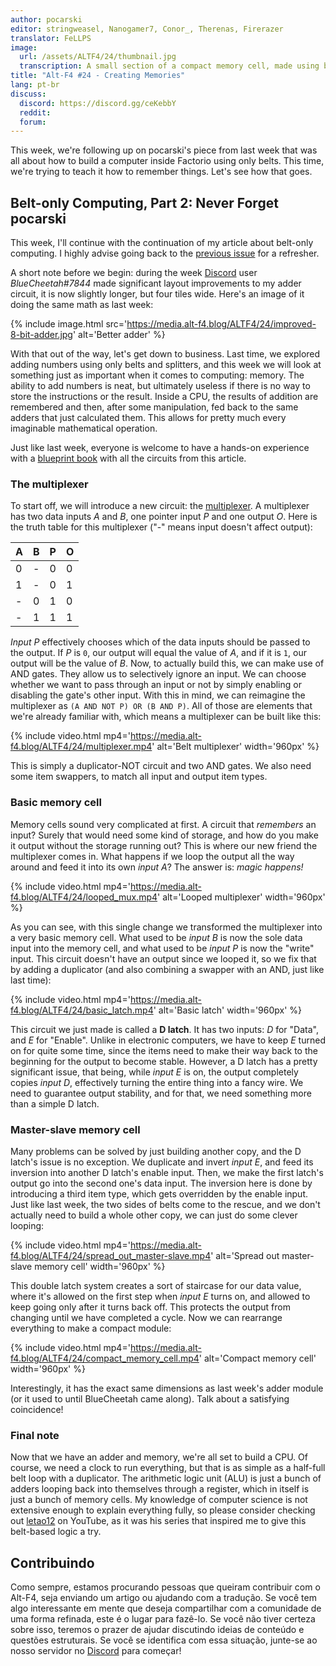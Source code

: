 ```yaml
---
author: pocarski
editor: stringweasel, Nanogamer7, Conor_, Therenas, Firerazer
translator: FeLLPS
image:
  url: /assets/ALTF4/24/thumbnail.jpg
  transcription: A small section of a compact memory cell, made using belts
title: "Alt-F4 #24 - Creating Memories"
lang: pt-br
discuss:
  discord: https://discord.gg/ceKebbY
  reddit: 
  forum: 
---
```


This week, we're following up on pocarski's piece from last week that was all about how to build a computer inside Factorio using only belts. This time, we're trying to teach it how to remember things. Let's see how that goes.

## Belt-only Computing, Part 2: Never Forget <author>pocarski</author>

This week, I'll continue with the continuation of my article about belt-only computing. I highly advise going back to the [previous issue](https://alt-f4.blog/ALTF4-23/#belt-only-computing-part-1-not-so-quick-maths-pocarski) for a refresher.

A short note before we begin: during the week [Discord](https://discord.gg/AsXAwyV) user *BlueCheetah#7844* made significant layout improvements to my adder circuit, it is now slightly longer, but four tiles wide. Here's an image of it doing the same math as last week:

{% include image.html src='https://media.alt-f4.blog/ALTF4/24/improved-8-bit-adder.jpg' alt='Better adder' %}

With that out of the way, let's get down to business. Last time, we explored adding numbers using only belts and splitters, and this week we will look at something just as important when it comes to computing: memory. The ability to add numbers is neat, but ultimately useless if there is no way to store the instructions or the result. Inside a CPU, the results of addition are remembered and then, after some manipulation, fed back to the same adders that just calculated them. This allows for pretty much every imaginable mathematical operation.

Just like last week, everyone is welcome to have a hands-on experience with a [blueprint book](https://media.alt-f4.blog/ALTF4/24/belt-computer-blueprint-book-2.txt) with all the circuits from this article.

### The multiplexer

To start off, we will introduce a new circuit: the [multiplexer](https://en.wikipedia.org/wiki/Multiplexer). A multiplexer has two data inputs *A* and *B*, one pointer input *P* and one output *O*. Here is the truth table for this multiplexer ("-" means input doesn't affect output):

| A    | B    | P    | O    |
| ---- | ---- | ---- | ---- |
| 0    | -    | 0    | 0    |
| 1    | -    | 0    | 1    |
| -    | 0    | 1    | 0    |
| -    | 1    | 1    | 1    |

*Input P* effectively chooses which of the data inputs should be passed to the output. If *P* is `0`, our output will equal the value of *A*, and if it is `1`, our output will be the value of *B*. Now, to actually build this, we can make use of AND gates. They allow us to selectively ignore an input. We can choose whether we want to pass through an input or not by simply enabling or disabling the gate's other input. With this in mind, we can reimagine the multiplexer as `(A AND NOT P) OR (B AND P)`. All of those are elements that we're already familiar with, which means a multiplexer can be built like this:

{% include video.html mp4='https://media.alt-f4.blog/ALTF4/24/multiplexer.mp4' alt='Belt multiplexer' width='960px' %}

This is simply a duplicator-NOT circuit and two AND gates. We also need some item swappers, to match all input and output item types.

### Basic memory cell

Memory cells sound very complicated at first. A circuit that *remembers* an input? Surely that would need some kind of storage, and how do you make it output without the storage running out? This is where our new friend the multiplexer comes in. What happens if we loop the output all the way around and feed it into its own *input A*? The answer is: *magic happens!*

{% include video.html mp4='https://media.alt-f4.blog/ALTF4/24/looped_mux.mp4' alt='Looped multiplexer' width='960px' %}

As you can see, with this single change we transformed the multiplexer into a very basic memory cell. What used to be *input B* is now the sole data input into the memory cell, and what used to be *input P* is now the "write" input. This circuit doesn't have an output since we looped it, so we fix that by adding a duplicator (and also combining a swapper with an AND, just like last time):

{% include video.html mp4='https://media.alt-f4.blog/ALTF4/24/basic_latch.mp4' alt='Basic latch' width='960px' %}

This circuit we just made is called a **D latch**. It has two inputs: *D* for "Data", and *E* for "Enable". Unlike in electronic computers, we have to keep *E* turned on for quite some time, since the items need to make their way back to the beginning for the output to become stable. However, a D latch has a pretty significant issue, that being, while *input E* is on, the output completely copies *input D*, effectively turning the entire thing into a fancy wire. We need to guarantee output stability, and for that, we need something more than a simple D latch.

### Master-slave memory cell

Many problems can be solved by just building another copy, and the D latch's issue is no exception. We duplicate and invert *input E*, and feed its inversion into another D latch's enable input. Then, we make the first latch's output go into the second one's data input. The inversion here is done by introducing a third item type, which gets overridden by the enable input. Just like last week, the two sides of belts come to the rescue, and we don't actually need to build a whole other copy, we can just do some clever looping:

{% include video.html mp4='https://media.alt-f4.blog/ALTF4/24/spread_out_master-slave.mp4' alt='Spread out master-slave memory cell' width='960px' %}

This double latch system creates a sort of staircase for our data value, where it's allowed on the first step when *input E* turns on, and allowed to keep going only after it turns back off. This protects the output from changing until we have completed a cycle. Now we can rearrange everything to make a compact module:

{% include video.html mp4='https://media.alt-f4.blog/ALTF4/24/compact_memory_cell.mp4' alt='Compact memory cell' width='960px' %}

Interestingly, it has the exact same dimensions as last week's adder module (or it used to until BlueCheetah came along). Talk about a satisfying coincidence!

### Final note

Now that we have an adder and memory, we're all set to build a CPU. Of course, we need a clock to run everything, but that is as simple as a half-full belt loop with a duplicator. The arithmetic logic unit (ALU) is just a bunch of adders looping back into themselves through a register, which in itself is just a bunch of memory cells. My knowledge of computer science is not extensive enough to explain everything fully, so please consider checking out [letao12](https://www.youtube.com/channel/UC6BeS4toXnPJe-Kds9E_FEQ) on YouTube, as it was his series that inspired me to give this belt-based logic a try.

## Contribuindo

Como sempre, estamos procurando pessoas que queiram contribuir com o Alt-F4, seja enviando um artigo ou ajudando com a tradução. Se você tem algo interessante em mente que deseja compartilhar com a comunidade de uma forma refinada, este é o lugar para fazê-lo. Se você não tiver certeza sobre isso, teremos o prazer de ajudar discutindo ideias de conteúdo e questões estruturais. Se você se identifica com essa situação, junte-se ao nosso servidor no [Discord](https://discord.gg/nxnCFkb) para começar!
